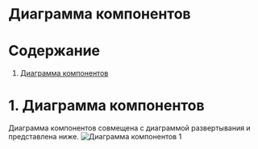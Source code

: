 # Диаграмма компонентов

# Содержание
1. [Диаграмма компонентов](#1)    

<a name="1"/>

# 1. Диаграмма компонентов
Диаграмма компонентов совмещена с диаграммой развертывания и представлена ниже.
![Диаграмма компонентов 1](https://github.com/Virtouoz/Auxilium-Medicus/blob/master/Documents/images/diagrams/Component.svg)
